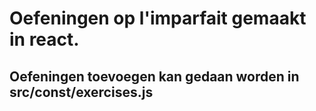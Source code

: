 # Oefeningen op l'imparfait gemaakt in react.

## Oefeningen toevoegen kan gedaan worden in src/const/exercises.js

